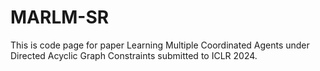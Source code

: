 # MARLM-SR
This is code page for paper Learning Multiple Coordinated Agents under Directed Acyclic Graph Constraints submitted to ICLR 2024.
